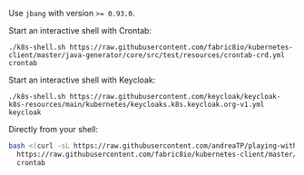 
Use `jbang` with version `>= 0.93.0`.

Start an interactive shell with Crontab:
```
./k8s-shell.sh https://raw.githubusercontent.com/fabric8io/kubernetes-client/master/java-generator/core/src/test/resources/crontab-crd.yml crontab
```

Start an interactive shell with Keycloak:
```
./k8s-shell.sh https://raw.githubusercontent.com/keycloak/keycloak-k8s-resources/main/kubernetes/keycloaks.k8s.keycloak.org-v1.yml keycloak
```

Directly from your shell:

```bash
bash <(curl -sL https://raw.githubusercontent.com/andreaTP/playing-with-jbang/main/k8s-shell.sh) \
  https://raw.githubusercontent.com/fabric8io/kubernetes-client/master/java-generator/core/src/test/resources/crontab-crd.yml \
  crontab
```
